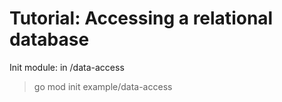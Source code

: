 # Tutorial: Accessing a relational database
Init module: in /data-access
>go mod init example/data-access

